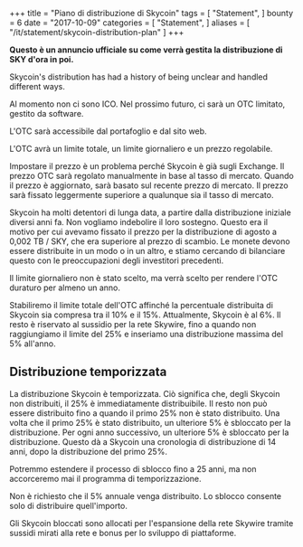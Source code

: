 +++
title = "Piano di distribuzione di Skycoin"
tags = [
    "Statement",
]
bounty = 6
date = "2017-10-09"
categories = [
    "Statement",
]
aliases = [
	"/it/statement/skycoin-distribution-plan"
]
+++

**Questo è un annuncio ufficiale su come verrà gestita la distribuzione di SKY d'ora in poi.**

Skycoin's distribution has had a history of being unclear and handled
different ways.

Al momento non ci sono ICO. Nel prossimo futuro, ci sarà un OTC limitato, gestito da software.

L'OTC sarà accessibile dal portafoglio e dal sito web.

L'OTC avrà un limite totale, un limite giornaliero e un prezzo regolabile.

Impostare il prezzo è un problema perché Skycoin è già sugli Exchange. Il prezzo OTC sarà regolato manualmente in base al tasso di mercato. Quando il prezzo è aggiornato, sarà basato sul recente prezzo di mercato. Il prezzo sarà fissato leggermente superiore a qualunque sia il tasso di mercato.

Skycoin ha molti detentori di lunga data, a partire dalla distribuzione iniziale diversi anni fa. Non vogliamo indebolire il loro sostegno. Questo era il motivo per cui avevamo fissato il prezzo per la distribuzione di agosto a 0,002 TB / SKY, che era superiore al prezzo di scambio. Le monete devono essere distribuite in un modo o in un altro, e stiamo cercando di bilanciare questo con le preoccupazioni degli investitori precedenti.

Il limite giornaliero non è stato scelto, ma verrà scelto per rendere l'OTC duraturo per almeno un anno.

Stabiliremo il limite totale dell'OTC affinché la percentuale distribuita di Skycoin sia compresa tra il 10% e il 15%. Attualmente, Skycoin è al 6%. Il resto è riservato al sussidio per la rete Skywire, fino a quando non raggiungiamo il limite del 25% e inseriamo una distribuzione massima del 5% all'anno.

## Distribuzione temporizzata

La distribuzione Skycoin è temporizzata. Ciò significa che, degli Skycoin non distribuiti, il 25% è immediatamente distribuibile. Il resto non può essere distribuito fino a quando il primo 25% non è stato distribuito. Una volta che il primo 25% è stato distribuito, un ulteriore 5% è sbloccato per la distribuzione. Per ogni anno successivo, un ulteriore 5% è sbloccato per la distribuzione. Questo dà a Skycoin una cronologia di distribuzione di 14 anni, dopo la distribuzione del primo 25%.

Potremmo estendere il processo di sblocco fino a 25 anni, ma non accorceremo mai il programma di temporizzazione.

Non è richiesto che il 5% annuale venga distribuito. Lo sblocco consente solo di distribuire quell'importo.

Gli Skycoin bloccati sono allocati per l'espansione della rete Skywire tramite sussidi mirati alla rete e bonus per lo sviluppo di piattaforme.

